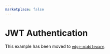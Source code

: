 ```yaml
---
marketplace: false
---
```


# JWT Authentication

This example has been moved to [`edge-middleware`](/edge-middleware/jwt-authentication).
